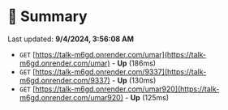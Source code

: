 # 📖 Summary
Last updated: **9/4/2024, 3:56:08 AM**

- `GET` [https://talk-m6gd.onrender.com/umar](https://talk-m6gd.onrender.com/umar) - **Up** (186ms)
- `GET` [https://talk-m6gd.onrender.com/9337](https://talk-m6gd.onrender.com/9337) - **Up** (130ms)
- `GET` [https://talk-m6gd.onrender.com/umar920](https://talk-m6gd.onrender.com/umar920) - **Up** (125ms)
